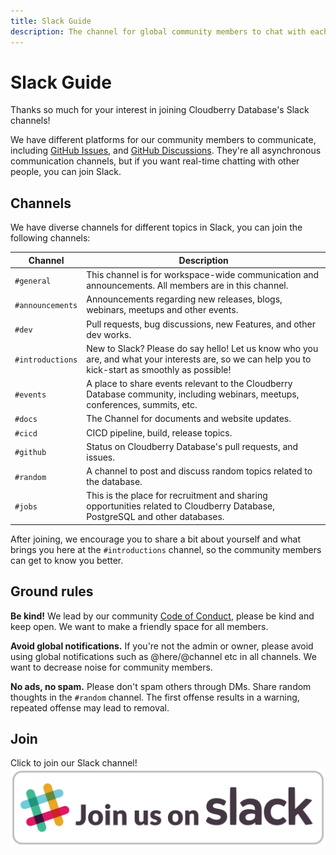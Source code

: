 ```yaml
---
title: Slack Guide
description: The channel for global community members to chat with each other in real-time. Get started by reading our guide on Slack.
---
```


# Slack Guide

Thanks so much for your interest in joining Cloudberry Database's
Slack channels!

We have different platforms for our community members to communicate,
including [GitHub
Issues](https://github.com/cloudberrydb/cloudberrydb/issues), and
[GitHub
Discussions](https://github.com/orgs/cloudberrydb/discussions). They're
all asynchronous communication channels, but if you want real-time
chatting with other people, you can join Slack.

## Channels

We have diverse channels for different topics in Slack, you can join
the following channels:

| Channel          | Description                                                                                                                                        |
|------------------|----------------------------------------------------------------------------------------------------------------------------------------------------|
| `#general`       | This channel is for workspace-wide communication and announcements. All members are in this channel.                                               |
| `#announcements` | Announcements regarding new releases, blogs, webinars, meetups and other events.                                                                   |
| `#dev`           | Pull requests, bug discussions, new Features, and other dev works.                                                                                       |
| `#introductions` | New to Slack? Please do say hello! Let us know who you are, and what your interests are, so we can help you to kick-start as smoothly as possible! |
| `#events`        | A place to share events relevant to the Cloudberry Database community, including webinars, meetups, conferences, summits, etc.                     |
| `#docs`          | The Channel for documents and website updates.                                                                                                     |
| `#cicd`          | CICD pipeline, build, release topics.                                                                                                              |
| `#github`        | Status on Cloudberry Database's pull requests, and issues.                                                                                         |
| `#random`        | A channel to post and discuss random topics related to the database.                                                                               |
| `#jobs`          | This is the place for recruitment and sharing opportunities related to Cloudberry Database, PostgreSQL and other databases.                        |

After joining, we encourage you to share a bit about yourself and what
brings you here at the `#introductions` channel, so the community
members can get to know you better.

## Ground rules

**Be kind!** We lead by our community [Code of
Conduct](https://cloudberrydb.org/community/coc), please be kind and
keep open. We want to make a friendly space for all members.

**Avoid global notifications.** If you're not the admin or owner,
please avoid using global notifications such as @here/@channel etc in
all channels. We want to decrease noise for community members.

**No ads, no spam.** Please don't spam others through DMs. Share
random thoughts in the `#random` channel. The first offense results in
a warning, repeated offense may lead to removal.

## Join

Click to join our Slack channel! [![Join Cloudberry Database Slack](../../../static/img/slack_button.svg)](https://communityinviter.com/apps/cloudberrydb/welcome)

